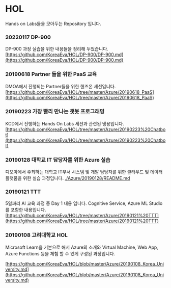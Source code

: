 # HOL
Hands on Labs들을 모아두는 Repository 입니다. 

### 20220117 DP-900
DP-900 과정 실습을 위한 내용들을 정리해 두었습니다. 
[https://github.com/KoreaEva/HOL/DP-900/DP-900.md](https://github.com/KoreaEva/HOL/DP-900/DP-900.md) 

### 20190618 Partner 들을 위한 PaaS 교육
DMOA에서 진행되는 Partner들을 위한 핸즈온 세션입니다. 
[https://github.com/KoreaEva/HOL/tree/master/Azure/20190618_PaaS](https://github.com/KoreaEva/HOL/tree/master/Azure/20190618_PaaS) 

### 20190223 가장 빨리 만나는 챗봇 프로그래밍
KCD에서 진행하는 Hands On Labs 세션과 관련된 냉용입니다. 
[https://github.com/KoreaEva/HOL/tree/master/Azure/20190223%20Chatbot](https://github.com/KoreaEva/HOL/tree/master/Azure/20190223%20Chatbot)

### 20190128 대학교 IT 담당자를 위한 Azure 실습
디모아에서 주최하는 대학교 IT부서 시스템 및 개발 담당자를 위한 클라우드 및 데이터 플랫품을 위한 실습 과정입니다. 
[./Azure/20190128/README.md](./Azure/20190128/README.md)

### 20190121 TTT
5일짜리 AI 교육 과정 중 Day 1 내용 입니다. Cognitive Service, Azure ML Studio를 포함한 내용입니다.
[https://github.com/KoreaEva/HOL/tree/master/Azure/20190121%20TTT](https://github.com/KoreaEva/HOL/tree/master/Azure/20190121%20TTT) 

### 20190108 고려대학교 HOL
Microsoft Learn을 기본으로 해서 Azure의 소개와 Virtual Machine, Web App, Azure Functions 등을 체험 할 수 있게 구성된 과정입니다. 

[https://github.com/KoreaEva/HOL/blob/master/Azure/20190108_Korea_University.md](https://github.com/KoreaEva/HOL/blob/master/Azure/20190108_Korea_University.md)<br>